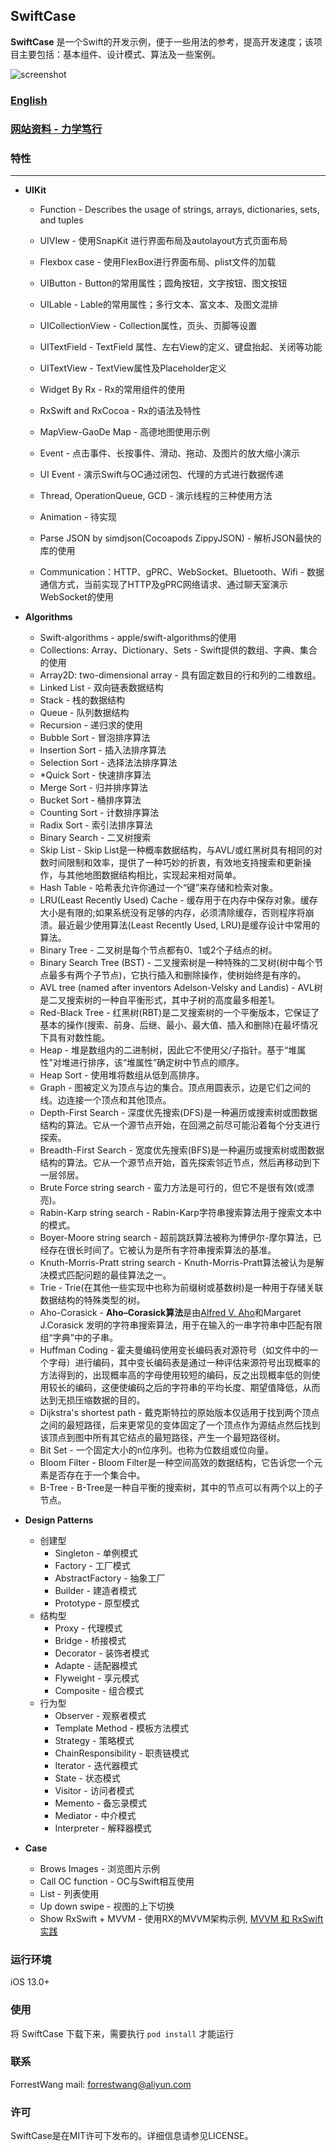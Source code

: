 ## SwiftCase

**SwiftCase** 是一个Swift的开发示例，便于一些用法的参考，提高开发速度；该项目主要包括：基本组件、设计模式、算法及一些案例。

![screenshot](images/scdemo.gif)



### [English](./README.md)



### [ 网站资料 - 力学笃行](https://fd-learning.com/learner/page/index.html)



### 特性

---

- **UIKit**

  - Function - Describes the usage of strings, arrays, dictionaries, sets, and tuples
  - UIVIew  - 使用SnapKit 进行界面布局及autolayout方式页面布局
  - Flexbox case - 使用FlexBox进行界面布局、plist文件的加载
  - UIButton - Button的常用属性；圆角按钮，文字按钮、图文按钮
  - UILable - Lable的常用属性；多行文本、富文本、及图文混排
  - UICollectionView - Collection属性，页头、页脚等设置

  - UITextField - TextField 属性、左右View的定义、键盘抬起、关闭等功能
  - UITextView - TextView属性及Placeholder定义
  - Widget By Rx - Rx的常用组件的使用
  - RxSwift and RxCocoa - Rx的语法及特性
  - MapView-GaoDe Map - 高德地图使用示例
  - Event - 点击事件、长按事件、滑动、拖动、及图片的放大缩小演示
  - UI Event - 演示Swift与OC通过闭包、代理的方式进行数据传递
  - Thread, OperationQueue, GCD - 演示线程的三种使用方法
  - Animation - 待实现
  - Parse JSON by simdjson(Cocoapods ZippyJSON) - 解析JSON最快的库的使用
  - Communication：HTTP、gPRC、WebSocket、Bluetooth、Wifi - 数据通信方式，当前实现了HTTP及gPRC网络请求、通过聊天室演示WebSocket的使用

  

- **Algorithms**

  - Swift-algorithms - apple/swift-algorithms的使用
  - Collections: Array、Dictionary、Sets - Swift提供的数组、字典、集合的使用
  - Array2D: two-dimensional array - 具有固定数目的行和列的二维数组。
  - Linked List - 双向链表数据结构
  - Stack - 栈的数据结构
  - Queue - 队列数据结构
  - Recursion  - 递归求的使用
  - Bubble Sort   - 冒泡排序算法
  - Insertion Sort    - 插入法排序算法
  - Selection Sort   - 选择法法排序算法
  - *Quick Sort    - 快速排序算法
  - Merge Sort  - 归并排序算法
  - Bucket Sort  - 桶排序算法
  - Counting Sort   - 计数排序算法
  - Radix Sort   - 索引法排序算法
  - Binary Search   - 二叉树搜索
  - Skip List  - Skip List是一种概率数据结构，与AVL/或红黑树具有相同的对数时间限制和效率，提供了一种巧妙的折衷，有效地支持搜索和更新操作，与其他地图数据结构相比，实现起来相对简单。
  - Hash Table   - 哈希表允许你通过一个“键”来存储和检索对象。
  - LRU(Least Recently Used) Cache  - 缓存用于在内存中保存对象。缓存大小是有限的;如果系统没有足够的内存，必须清除缓存，否则程序将崩溃。最近最少使用算法(Least Recently Used, LRU)是缓存设计中常用的算法。
  - Binary Tree - 二叉树是每个节点都有0、1或2个子结点的树。
  - Binary Search Tree (BST)   - 二叉搜索树是一种特殊的二叉树(树中每个节点最多有两个子节点)，它执行插入和删除操作，使树始终是有序的。
  - AVL tree (named after inventors Adelson-Velsky and Landis) - AVL树是二叉搜索树的一种自平衡形式，其中子树的高度最多相差1。
  - Red-Black Tree   - 红黑树(RBT)是二叉搜索树的一个平衡版本，它保证了基本的操作(搜索、前身、后继、最小、最大值、插入和删除)在最坏情况下具有对数性能。
  - Heap  - 堆是数组内的二进制树，因此它不使用父/子指针。基于“堆属性”对堆进行排序，该“堆属性”确定树中节点的顺序。
  - Heap Sort   - 使用堆将数组从低到高排序。
  - Graph  - 图被定义为顶点与边的集合。顶点用圆表示，边是它们之间的线。边连接一个顶点和其他顶点。
  - Depth-First Search   - 深度优先搜索(DFS)是一种遍历或搜索树或图数据结构的算法。它从一个源节点开始，在回溯之前尽可能沿着每个分支进行探索。
  - Breadth-First Search   - 宽度优先搜索(BFS)是一种遍历或搜索树或图数据结构的算法。它从一个源节点开始，首先探索邻近节点，然后再移动到下一层邻居。
  - Brute Force string search   - 蛮力方法是可行的，但它不是很有效(或漂亮)。
  - Rabin-Karp string search   - Rabin-Karp字符串搜索算法用于搜索文本中的模式。
  - Boyer-Moore string search   - 超前跳跃算法被称为博伊尔-摩尔算法，已经存在很长时间了。它被认为是所有字符串搜索算法的基准。
  - Knuth-Morris-Pratt string search - Knuth-Morris-Pratt算法被认为是解决模式匹配问题的最佳算法之一。
  - Trie - Trie(在其他一些实现中也称为前缀树或基数树)是一种用于存储关联数据结构的特殊类型的树。
  - Aho-Corasick - **Aho–Corasick算法**是由[Alfred V. Aho](https://zh.wikipedia.org/wiki/阿尔佛雷德·艾侯)和Margaret J.Corasick 发明的字符串搜索算法，用于在输入的一串字符串中匹配有限组“字典”中的子串。
  - Huffman Coding  - 霍夫曼编码使用变长编码表对源符号（如文件中的一个字母）进行编码，其中变长编码表是通过一种评估来源符号出现概率的方法得到的，出现概率高的字母使用较短的编码，反之出现概率低的则使用较长的编码，这便使编码之后的字符串的平均长度、期望值降低，从而达到无损压缩数据的目的。
  - Dijkstra's shortest path - 戴克斯特拉的原始版本仅适用于找到两个顶点之间的最短路径，后来更常见的变体固定了一个顶点作为源结点然后找到该顶点到图中所有其它结点的最短路径，产生一个最短路径树。
  - Bit Set  - 一个固定大小的n位序列。也称为位数组或位向量。
  - Bloom Filter   - Bloom Filter是一种空间高效的数据结构，它告诉您一个元素是否存在于一个集合中。
  - B-Tree - B-Tree是一种自平衡的搜索树，其中的节点可以有两个以上的子节点。

  

- **Design Patterns**

  - 创建型 
    - Singleton   - 单例模式       
    - Factory - 工厂模式            
    - AbstractFactory   - 抽象工厂              
    - Builder - 建造者模式                
    - Prototype - 原型模式
  - 结构型          
    - Proxy - 代理模式          
    - Bridge   - 桥接模式        
    - Decorator - 装饰者模式          
    - Adapte - 适配器模式          
    - Flyweight - 享元模式           
    - Composite - 组合模式
  - 行为型       
    - Observer  -   观察者模式   
    - Template Method - 模板方法模式      
    - Strategy  - 策略模式         
    - ChainResponsibility  - 职责链模式     
    - Iterator - 迭代器模式       
    - State   - 状态模式        
    - Visitor  - 访问者模式         
    - Memento - 备忘录模式          
    - Mediator  - 中介模式         
    - Interpreter - 解释器模式

  

- **Case**

  - Brows Images - 浏览图片示例
  - Call OC function - OC与Swift相互使用
  - List - 列表使用
  - Up down swipe - 视图的上下切换
  - Show RxSwift + MVVM - 使用RX的MVVM架构示例, [MVVM 和 RxSwift实践](http://fd-learning.com/learner/page/course.html?couseid=2001202106130816140000006012#)



### 运行环境

iOS 13.0+ 



### 使用

将 SwiftCase 下载下来，需要执行  ```pod install``` 才能运行



### 联系

ForrestWang mail: forrestwang@aliyun.com



### 许可

SwiftCase是在MIT许可下发布的。详细信息请参见LICENSE。
